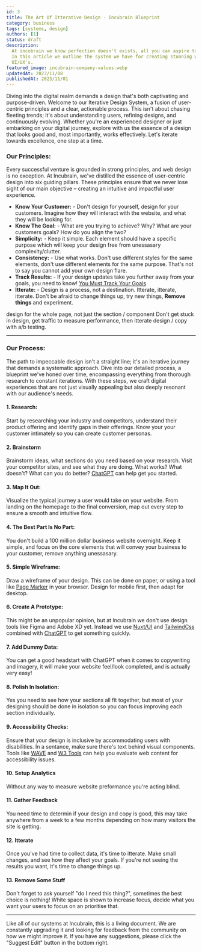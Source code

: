 ```yaml
---
id: 3
title: The Art Of Itterative Design - Incubrain Blueprint
category: business
tags: [systems, design]
authors: [1]
status: draft
description:
  At incubrain we know perfection doesn't exists, all you can aspire to is continuous improvement.
  In this article we outline the system we have for creating stunning websites, with functional
  UI/UX's.
featured_image: incubrain-company-values.webp
updatedAt: 2023/11/08
publishedAt: 2023/11/01
---
```


Diving into the digital realm demands a design that's both captivating and purpose-driven. Welcome
to our Iterative Design System, a fusion of user-centric principles and a clear, actionable process.
This isn't about chasing fleeting trends; it's about understanding users, refining designs, and
continuously evolving. Whether you're an experienced designer or just embarking on your digital
journey, explore with us the essence of a design that looks good and, most importantly, works
effectively. Let's iterate towards excellence, one step at a time.

### Our Principles:

Every successful venture is grounded in strong principles, and web design is no exception. At
Incubrain, we've distilled the essence of user-centric design into six guiding pillars. These
principles ensure that we never lose sight of our main objective – creating an intuitive and
impactful user experience.

- **Know Your Customer:** - Don't design for yourself, design for your customers. Imagine how they
  will interact with the website, and what they will be looking for.
- **Know The Goal:** - What are you trying to achieve? Why? What are your customers goals? How do
  you align the two?
- **Simplicity:** - Keep it simple. Each element should have a specific purpose which will keep your
  design free from unessasary complexity/clutter.
- **Consistency:** - Use what works. Don't use different styles for the same elements, don't use
  different elements for the same purpose. That's not to say you cannot add your own design flare.
- **Track Results:** - If your design updates take you further away from your goals, you need to
  know! [You Must Track Your Goals]()
- **Itterate:** - Design is a process, not a destination. Itterate, itterate, itterate. Don't be
  afraid to change things up, try new things, **Remove things** and experiment.

design for the whole page, not just the section / component Don't get stuck in design, get traffic
to measure performance, then itterate design / copy with a/b testing.

---

### Our Process:

The path to impeccable design isn't a straight line; it's an iterative journey that demands a
systematic approach. Dive into our detailed process, a blueprint we've honed over time, encompassing
everything from thorough research to constant iterations. With these steps, we craft digital
experiences that are not just visually appealing but also deeply resonant with our audience's needs.

#### 1. **Research:**

Start by researching your industry and competitors, understand their product offering and identify
gaps in their offerings. Know your your customer intimately so you can create customer personas.

#### 2. **Brainstorm**

Brainstorm ideas, what sections do you need based on your research. Visit your competitor sites, and
see what they are doing. What works? What doesn't? What can you do better?
[ChatGPT](https://chat.openai.com/) can help get you started.

#### 3. **Map It Out:**

Visualize the typical journey a user would take on your website. From landing on the homepage to the
final conversion, map out every step to ensure a smooth and intuitive flow.

#### 4. **The Best Part Is No Part:**

You don't build a 100 million dollar business website overnight. Keep it simple, and focus on the
core elements that will convey your business to your customer, remove anything unessasary.

#### 5. **Simple Wireframe:**

Draw a wireframe of your design. This can be done on paper, or using a tool like
[Page Marker](https://chrome.google.com/webstore/detail/page-marker-draw-on-web/jfiihjeimjpkpoaekpdpllpaeichkiod)
in your browser. Design for mobile first, then adapt for desktop.

#### 6. **Create A Prototype:**

This might be an unpopular opinion, but at Incubrain we don't use design tools like Figma and Adobe
XD yet. Instead we use [Nuxt/UI](https://ui.nuxt.com/) and [TailwindCss](https://tailwindcss.com/)
combined with [ChatGPT](https://chat.openai.com/) to get something quickly.

#### 7. **Add Dummy Data:**

You can get a good headstart with ChatGPT when it comes to copywriting and imagery, it will make
your website feel/look completed, and is actually very easy!

#### 8. **Polish In Isolation:**

Yes you need to see how your sections all fit together, but most of your designing should be done in
isolation so you can focus improving each section individually.

#### 9. **Accessibility Checks:**

Ensure that your design is inclusive by accommodating users with disabilities. In a sentance, make
sure there's text behind visual components. Tools like [WAVE](https://wave.webaim.org/) and
[W3 Tools](https://www.w3.org/WAI/ER/tools/) can help you evaluate web content for accessibility
issues.

#### 10. **Setup Analytics**

Without any way to measure website preformance you're acting blind.

#### 11. **Gather Feedback**

You need time to determin if your design and copy is good, this may take anywhere from a week to a
few months depending on how many visitors the site is getting.

#### 12. **Itterate**

Once you've had time to collect data, it's time to itterate. Make small changes, and see how they
affect your goals. If you're not seeing the results you want, it's time to change things up.

#### 13. **Remove Some Stuff**

Don't forget to ask yourself "do I need this thing?", sometimes the best choice is nothing! White
space is shown to increase focus, decide what you want your users to focus on an prioritise that.

---

Like all of our systems at Incubrain, this is a living document. We are constantly upgrading it and
looking for feedback from the community on how we might improve it. If you have any suggestions,
please click the "Suggest Edit" button in the bottom right.
